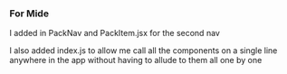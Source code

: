 ### For Mide

I added in PackNav and PackItem.jsx for the second nav

I also added index.js to allow me call all the components on a single line anywhere in the app without having to allude to them all one by one